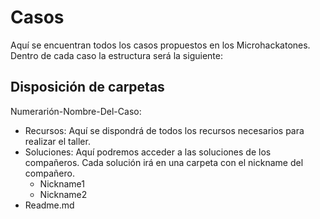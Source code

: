 # Casos
Aquí se encuentran todos los casos propuestos en los Microhackatones. Dentro de cada caso la estructura será la siguiente:

## Disposición de carpetas
Numerarión-Nombre-Del-Caso:
 - Recursos: Aquí se dispondrá de todos los recursos necesarios para realizar el taller.
 - Soluciones: Aquí podremos acceder a las soluciones de los compañeros. Cada solución irá en una carpeta con el nickname del compañero.
    - Nickname1
    - Nickname2
 - Readme.md
